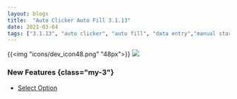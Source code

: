 ```yaml
---
layout: blogs
title:  "Auto Clicker Auto Fill 3.1.13"
date: 2021-03-04
tags: ["3.1.13", "auto clicker", "auto fill", "data entry","manual start","configuration list","init wait","select","option"]
---
```


{{<img "icons/dev_icon48.png" "48px">}}
<img src="https://getautoclicker.com/docs/3.1/assets/img/select-option.png" class="d-block"/>

### New Features {class="my-3"}
* [Select Option](https://getautoclicker.com/docs/3.1/action/value/#select-option)